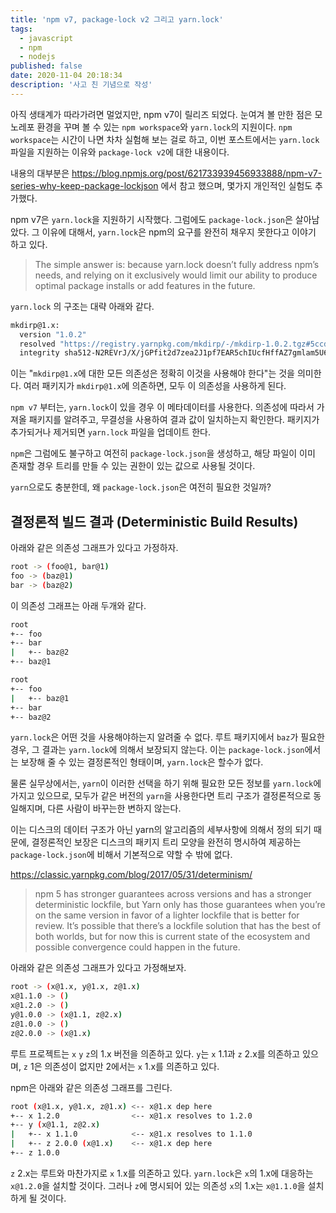 ```yaml
---
title: 'npm v7, package-lock v2 그리고 yarn.lock'
tags:
  - javascript
  - npm
  - nodejs
published: false
date: 2020-11-04 20:18:34
description: '사고 친 기념으로 작성'
---
```


아직 생태계가 따라가려면 멀었지만, npm v7이 릴리즈 되었다. 눈여겨 볼 만한 점은 모노레포 환경을 꾸며 볼 수 있는 `npm workspace`와 `yarn.lock`의 지원이다. `npm workspace`는 시간이 나면 차차 실험해 보는 걸로 하고, 이번 포스트에서는 `yarn.lock`파일을 지원하는 이유와 `package-lock v2`에 대한 내용이다.

내용의 대부분은 https://blog.npmjs.org/post/621733939456933888/npm-v7-series-why-keep-package-lockjson 에서 참고 했으며, 몇가지 개인적인 실험도 추가했다.

npm v7은 `yarn.lock`을 지원하기 시작했다. 그럼에도 `package-lock.json`은 살아남았다. 그 이유에 대해서, `yarn.lock`은 npm의 요구를 완전히 채우지 못한다고 이야기 하고 있다.

> The simple answer is: because yarn.lock doesn’t fully address npm’s needs, and relying on it exclusively would limit our ability to produce optimal package installs or add features in the future.

`yarn.lock` 의 구조는 대략 아래와 같다.

```bash
mkdirp@1.x:
  version "1.0.2"
  resolved "https://registry.yarnpkg.com/mkdirp/-/mkdirp-1.0.2.tgz#5ccd93437619ca7050b538573fc918327eba98fb"
  integrity sha512-N2REVrJ/X/jGPfit2d7zea2J1pf7EAR5chIUcfHffAZ7gmlam5U65sAm76+o4ntQbSRdTjYf7qZz3chuHlwXEA==
```

이는 "`mkdirp@1.x`에 대한 모든 의존성은 정확히 이것을 사용해야 한다"는 것을 의미한다. 여러 패키지가 `mkdirp@1.x`에 의존하면, 모두 이 의존성을 사용하게 된다.

`npm v7` 부터는, `yarn.lock`이 있을 경우 이 메타데이터를 사용한다. 의존성에 따라서 가져올 패키지를 알려주고, 무결성을 사용하여 결과 값이 일치하는지 확인한다. 패키지가 추가되거나 제거되면 `yarn.lock` 파일을 업데이트 한다.

`npm`은 그럼에도 불구하고 여전히 `package-lock.json`을 생성하고, 해당 파일이 이미 존재할 경우 트리를 만들 수 있는 권한이 있는 값으로 사용될 것이다.

`yarn`으로도 충분한데, 왜 `package-lock.json`은 여전히 필요한 것일까?

## 결정론적 빌드 결과 (Deterministic Build Results)

아래와 같은 의존성 그래프가 있다고 가정하자.

```bash
root -> (foo@1, bar@1)
foo -> (baz@1)
bar -> (baz@2)
```

이 의존성 그래프는 아래 두개와 같다.

```bash
root
+-- foo
+-- bar
|   +-- baz@2
+-- baz@1
```

```bash
root
+-- foo
|   +-- baz@1
+-- bar
+-- baz@2
```

`yarn.lock`은 어떤 것을 사용해야하는지 알려줄 수 없다. 루트 패키지에서 `baz`가 필요한 경우, 그 결과는 `yarn.lock`에 의해서 보장되지 않는다. 이는 `package-lock.json`에서는 보장해 줄 수 있는 결정론적인 형태이며, `yarn.lock`은 할수가 없다.

물론 실무상에서는, `yarn`이 이러한 선택을 하기 위해 필요한 모든 정보를 `yarn.lock`에 가지고 있으므로, 모두가 같은 버전의 `yarn`을 사용한다면 트리 구조가 결정론적으로 동일해지며, 다른 사람이 바꾸는한 변하지 않는다.

이는 디스크의 데이터 구조가 아닌 yarn의 알고리즘의 세부사항에 의해서 정의 되기 때문에, 결정론적인 보장은 디스크의 패키지 트리 모양을 완전히 명시하여 제공하는 `package-lock.json`에 비해서 기본적으로 약할 수 밖에 없다.

https://classic.yarnpkg.com/blog/2017/05/31/determinism/

> npm 5 has stronger guarantees across versions and has a stronger deterministic lockfile, but Yarn only has those guarantees when you’re on the same version in favor of a lighter lockfile that is better for review. It’s possible that there’s a lockfile solution that has the best of both worlds, but for now this is current state of the ecosystem and possible convergence could happen in the future.

아래와 같은 의존성 그래프가 있다고 가정해보자.

```bash
root -> (x@1.x, y@1.x, z@1.x)
x@1.1.0 -> ()
x@1.2.0 -> ()
y@1.0.0 -> (x@1.1, z@2.x)
z@1.0.0 -> ()
z@2.0.0 -> (x@1.x)
```

루트 프로젝트는 `x` `y` `z`의 1.x 버전을 의존하고 있다. `y`는 `x` 1.1과 `z` 2.x를 의존하고 있으며, `z` 1은 의존성이 없지만 2에서는 `x` 1.x를 의존하고 있다.

npm은 아래와 같은 의존성 그래프를 그린다.

```bash
root (x@1.x, y@1.x, z@1.x) <-- x@1.x dep here
+-- x 1.2.0                <-- x@1.x resolves to 1.2.0
+-- y (x@1.1, z@2.x)
|   +-- x 1.1.0            <-- x@1.x resolves to 1.1.0
|   +-- z 2.0.0 (x@1.x)    <-- x@1.x dep here
+-- z 1.0.0
```

`z` 2.x는 루트와 마찬가지로 `x` 1.x를 의존하고 있다. `yarn.lock`은 `x`의 1.x에 대응하는 `x@1.2.0`을 설치할 것이다. 그러나 `z`에 명시되어 있는 의존성 `x`의 1.x는 `x@1.1.0`을 설치하게 될 것이다.
